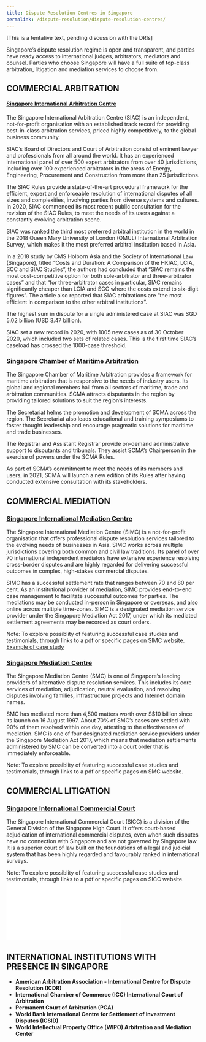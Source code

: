```yaml
---
title: Dispute Resolution Centres in Singapore
permalink: /dispute-resolution/dispute-resolution-centres/
---
```

[This is a tentative text, pending discussion with the DRIs]

Singapore’s dispute resolution regime is open and transparent, and parties have ready access to international judges, arbitrators, mediators and counsel. Parties who choose Singapore will have a full suite of top-class arbitration, litigation and mediation services to choose from.

## COMMERCIAL ARBITRATION 

#### [Singapore International Arbitration Centre](https://www.siac.org.sg/)

The Singapore International Arbitration Centre (SIAC) is an independent, not-for-profit organisation with an established track record for providing best-in-class
arbitration services, priced highly competitively, to the global business community.

SIAC’s Board of Directors and Court of Arbitration consist of eminent lawyer and professionals from all around the world. It has an experienced international panel
of over 500 expert arbitrators from over 40 jurisdictions, including over 100 experienced arbitrators in the areas of Energy, Engineering, Procurement and Construction from more than 25 jurisdictions. 

The SIAC Rules provide a state-of-the-art procedural framework for the efficient, expert and enforceable resolution of international disputes of all sizes and complexities, involving parties from diverse systems and cultures. In 2020, SIAC commenced its most recent public consultation for the revision of the SIAC Rules, to meet the needs of its users against a constantly evolving arbitration scene.

SIAC was ranked the third most preferred arbitral institution in the world in the 2018 Queen Mary University of London (QMUL) International Arbitration Survey, which makes it the most preferred arbitral institution based in Asia.

In a 2018 study by CMS Holborn Asia and the Society of International Law (Singapore), titled “Costs and Duration: A Comparison of the HKIAC, LCIA, SCC and SIAC Studies”, the authors had concluded that “SIAC remains the most cost-competitive option for both sole-arbitrator and three-arbitrator cases” and that “for three-arbitrator cases in particular, SIAC remains significantly cheaper than LCIA and SCC where the costs extend to six-digit figures”. The article also reported that SIAC arbitrations are “the most efficient in comparison to the other arbitral institutions”. 

The highest sum in dispute for a single administered case at SIAC was SGD 5.02 billion (USD 3.47 billion). 

SIAC set a new record in 2020, with 1005 new cases as of 30 October 2020, which included two sets of related cases. This is the first time SIAC’s caseload has crossed the 1000-case threshold.


### [Singapore Chamber of Maritime Arbitration](https://www.scma.org.sg/)

The Singapore Chamber of Maritime Arbitration provides a framework for maritime arbitration that is responsive to the needs of industry users. Its global and regional members hail from all sectors of maritime, trade and arbitration communities. SCMA attracts disputants in the region by providing tailored solutions to suit the region’s interests.

The Secretariat helms the promotion and development of SCMA across the region. The Secretariat also leads educational and training symposiums to foster thought leadership and encourage pragmatic solutions for maritime and trade businesses.

The Registrar and Assistant Registrar provide on-demand administrative support to disputants and tribunals. They assist SCMA’s Chairperson in the exercise of powers under the SCMA Rules. 

As part of SCMA’s commitment to meet the needs of its members and users, in 2021, SCMA will launch a new edition of its Rules after having conducted extensive consultation with its stakeholders.


## COMMERCIAL MEDIATION 

### [Singapore International Mediation Centre](https://simc.com.sg/) 

The Singapore International Mediation Centre (SIMC) is a not-for-profit organisation that offers professional dispute resolution services tailored to the evolving needs of businesses in Asia. SIMC works across multiple jurisdictions covering both common and civil law traditions. Its panel of over 70 international independent mediators have extensive experience resolving cross-border disputes and are highly regarded for delivering successful outcomes in complex, high-stakes commercial disputes. 

SIMC has a successful settlement rate that ranges between 70 and 80 per cent.  As an institutional provider of mediation, SIMC provides end-to-end case management to facilitate successful outcomes for parties.  The mediations may be conducted in-person in Singapore or overseas, and also online across multiple time-zones. SIMC is a designated mediation service provider under the Singapore Mediation Act 2017, under which its mediated settlement agreements may be recorded as court orders.


Note: To explore possiblity of featuring successful case studies and testimonials, through links to a pdf or specific pages on SIMC website.
[Example of case study](https://www-ipos-gov-sg-admin.cwp.sg/docs/default-source/protecting-your-ideas/hearings-mediation/successful-simc-mediation-cases.pdf)


### [Singapore Mediation Centre](https://www.mediation.com.sg/) 

The Singapore Mediation Centre (SMC) is one of Singapore’s leading providers of alternative dispute resolution services. This includes its core services of mediation, adjudication, neutral evaluation, and resolving disputes involving families, infrastructure projects and Internet domain names.

SMC has mediated more than 4,500 matters worth over S$10 billion since its launch on 16 August 1997. About 70% of SMC’s cases are settled with 90% of them resolved within one day, attesting to the effectiveness of mediation. SMC is one of four designated mediation service providers under the Singapore Mediation Act 2017, which means that mediation settlements administered by SMC can be converted into a court order that is immediately enforceable.

Note: To explore possiblity of featuring successful case studies and testimonials, through links to a pdf or specific pages on SMC website.


## COMMERCIAL LITIGATION 

### [Singapore International Commercial Court](https://www.sicc.gov.sg/)

The Singapore International Commercial Court (SICC) is a division of the General Division of the Singapore High Court. It offers court-based adjudication of international commercial disputes, even when such disputes have no connection with Singapore and are not governed by Singapore law. It is a superior court of law built on the foundations of a legal and judicial system that has been highly regarded and favourably ranked in international surveys.

Note: To explore possiblity of featuring successful case studies and testimonials, through links to a pdf or specific pages on SICC website.
![Example of case study](files/sicc-testimonials-case-studies.pdf)


## INTERNATIONAL INSTITUTIONS WITH PRESENCE IN SINGAPORE

- **American Arbitration Association - International Centre for Dispute Resolution (ICDR)**
- **International Chamber of Commerce (ICC) International Court of Arbitration**
- **Permanent Court of Arbitration (PCA)**
- **World Bank International Centre for Settlement of Investment Disputes (ICSID)**
- **World Intellectual Property Office (WIPO) Arbitration and Mediation Center**



